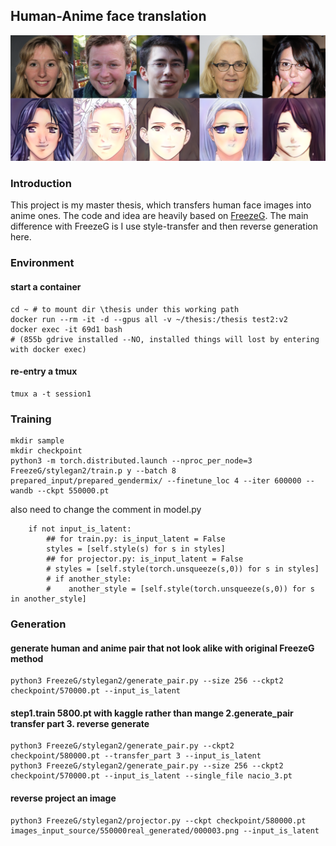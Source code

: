 ## Human-Anime face translation
![samples](https://github.com/jennifer66666/master_thesis_code/blob/master/imgs/real-generate5.png)
### Introduction
This project is my master thesis, which transfers human face images into anime ones. The code and idea are heavily based on [FreezeG](https://github.com/bryandlee/FreezeG). The main difference with FreezeG is I use style-transfer and then reverse generation here.
### Environment
#### start a container
```
cd ~ # to mount dir \thesis under this working path
docker run --rm -it -d --gpus all -v ~/thesis:/thesis test2:v2
docker exec -it 69d1 bash
# (855b gdrive installed --NO, installed things will lost by entering with docker exec)
```
#### re-entry a tmux
```
tmux a -t session1
```
### Training
```
mkdir sample
mkdir checkpoint
python3 -m torch.distributed.launch --nproc_per_node=3 FreezeG/stylegan2/train.p y --batch 8 prepared_input/prepared_gendermix/ --finetune_loc 4 --iter 600000 -- wandb --ckpt 550000.pt
```
also need to change the comment in model.py
```
    if not input_is_latent:  
        ## for train.py: is_input_latent = False  
        styles = [self.style(s) for s in styles]  
        ## for projector.py: is_input_latent = False  
        # styles = [self.style(torch.unsqueeze(s,0)) for s in styles]  
        # if another_style:  
        #    another_style = [self.style(torch.unsqueeze(s,0)) for s in another_style]  
```
### Generation
#### generate human and anime pair that not look alike with original FreezeG method
```
python3 FreezeG/stylegan2/generate_pair.py --size 256 --ckpt2 checkpoint/570000.pt --input_is_latent
```
#### step1.train 5800.pt with kaggle rather than mange 2.generate_pair transfer part 3. reverse generate
```
python3 FreezeG/stylegan2/generate_pair.py --ckpt2 checkpoint/580000.pt --transfer_part 3 --input_is_latent
python3 FreezeG/stylegan2/generate_pair.py --size 256 --ckpt2 checkpoint/570000.pt --input_is_latent --single_file nacio_3.pt
```
#### reverse project an image
```
python3 FreezeG/stylegan2/projector.py --ckpt checkpoint/580000.pt images_input_source/550000real_generated/000003.png --input_is_latent
```
